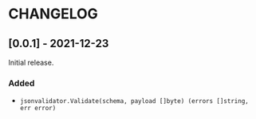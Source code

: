 # CHANGELOG

## [0.0.1] - 2021-12-23

Initial release.

### Added

* `jsonvalidator.Validate(schema, payload []byte) (errors []string, err error)`
